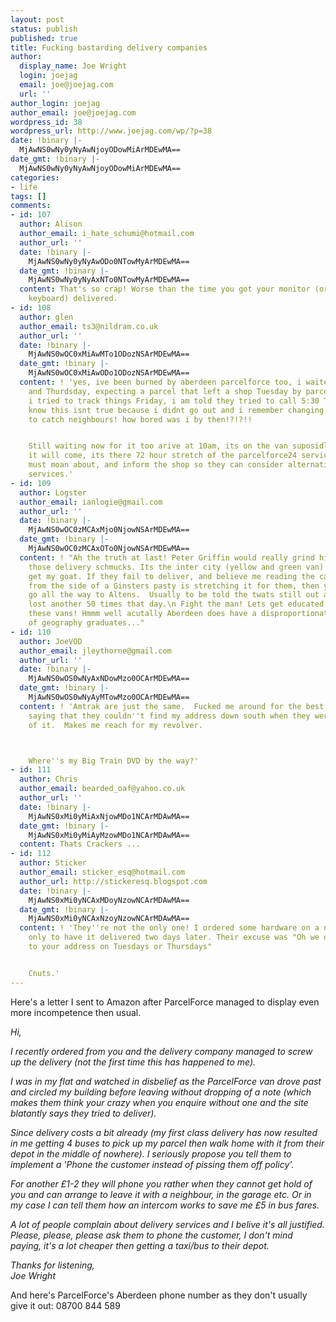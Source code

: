 ```yaml
---
layout: post
status: publish
published: true
title: Fucking bastarding delivery companies
author:
  display_name: Joe Wright
  login: joejag
  email: joe@joejag.com
  url: ''
author_login: joejag
author_email: joe@joejag.com
wordpress_id: 38
wordpress_url: http://www.joejag.com/wp/?p=38
date: !binary |-
  MjAwNS0wNy0yNyAwNjoyODowMiArMDEwMA==
date_gmt: !binary |-
  MjAwNS0wNy0yNyAwNjoyODowMiArMDEwMA==
categories:
- life
tags: []
comments:
- id: 107
  author: Alison
  author_email: i_hate_schumi@hotmail.com
  author_url: ''
  date: !binary |-
    MjAwNS0wNy0yNyAwODo0NTowMyArMDEwMA==
  date_gmt: !binary |-
    MjAwNS0wNy0yNyAxNTo0NTowMyArMDEwMA==
  content: That's so crap! Worse than the time you got your monitor (or was it the
    keyboard) delivered.
- id: 108
  author: glen
  author_email: ts3@nildram.co.uk
  author_url: ''
  date: !binary |-
    MjAwNS0wOC0xMiAwMTo1ODozNSArMDEwMA==
  date_gmt: !binary |-
    MjAwNS0wOC0xMiAwODo1ODozNSArMDEwMA==
  content: ! 'yes, ive been burned by aberdeen parcelforce too, i waited in all Wed
    and Thurdsday, expecting a parcel that left a shop Tuesday by parcelforce24, when
    i tried to track things Friday, i am told they tried to call 5:30 Thursday, i
    know this isnt true because i didnt go out and i remember changing the TV at 5:35
    to catch neighbours! how bored was i by then!?!?!!


    Still waiting now for it too arive at 10am, its on the van suposidly, i assume
    it will come, its there 72 hour stretch of the parcelforce24 service i feel i
    must moan about, and inform the shop so they can consider alternative courier
    services.'
- id: 109
  author: Logster
  author_email: ianlogie@gmail.com
  author_url: ''
  date: !binary |-
    MjAwNS0wOC0zMCAxMjo0NjowNSArMDEwMA==
  date_gmt: !binary |-
    MjAwNS0wOC0zMCAxOTo0NjowNSArMDEwMA==
  content: ! "Ah the truth at last! Peter Griffin would really grind his gears at
    those delivery schmucks. Its the inter city (yellow and green van) gits that really
    get my goat. If they fail to deliver, and believe me reading the calorie content
    from the side of a Ginsters pasty is stretching it for them, then you have to
    go all the way to Altens.  Usually to be told the twats still out as he's got
    lost another 50 times that day.\n Fight the man! Lets get educated folks driving
    these vans! Hmmm well acutally Aberdeen does have a disproportionately large number
    of geography graduates..."
- id: 110
  author: JoeVOD
  author_email: jleythorne@gmail.com
  author_url: ''
  date: !binary |-
    MjAwNS0wOS0wNyAxNDowMzo0OCArMDEwMA==
  date_gmt: !binary |-
    MjAwNS0wOS0wNyAyMTowMzo0OCArMDEwMA==
  content: ! 'Amtrak are just the same.  Fucked me around for the best part of a fortnight,
    saying that they couldn''t find my address down south when they were parked outside
    of it.  Makes me reach for my revolver.



    Where''s my Big Train DVD by the way?'
- id: 111
  author: Chris
  author_email: bearded_oaf@yahoo.co.uk
  author_url: ''
  date: !binary |-
    MjAwNS0xMi0yMiAxNjowMDo1NCArMDAwMA==
  date_gmt: !binary |-
    MjAwNS0xMi0yMiAyMzowMDo1NCArMDAwMA==
  content: Thats Crackers ...
- id: 112
  author: Sticker
  author_email: sticker_esq@hotmail.com
  author_url: http://stickeresq.blogspot.com
  date: !binary |-
    MjAwNS0xMi0yNCAxMDoyNzowNCArMDAwMA==
  date_gmt: !binary |-
    MjAwNS0xMi0yNCAxNzoyNzowNCArMDAwMA==
  content: ! 'They''re not the only one! I ordered some hardware on a next day service
    only to have it delivered two days later. Their excuse was "Oh we don''t deliver
    to your address on Tuesdays or Thursdays"


    Cnuts.'
---
```

<p>Here's a letter I sent to Amazon after ParcelForce managed to display even more incompetence then usual.</p>
<p><em>Hi,</p>
<p>I recently ordered from you and the delivery company managed to screw up the delivery (not the first time this has happened to me).</p>
<p>I was in my flat and watched in disbelief as the ParcelForce van drove past and circled my building before leaving without dropping of a note (which makes them think your crazy when you enquire without one and the site blatantly says they tried to deliver).</p>
<p>Since delivery costs a bit already (my first class delivery has now resulted in me getting 4 buses to pick up my parcel then walk home with it from their depot in the middle of nowhere). I seriously propose you tell them to implement a 'Phone the customer instead of pissing them off policy'.</p>
<p>For another &pound;1-2 they will phone you rather when they cannot get hold of you and can arrange to leave it with a neighbour, in the garage etc. Or in my case I can tell them how an intercom works to save me &pound;5 in bus fares.</p>
<p>A lot of people complain about delivery services and I belive it's all justified. Please, please, please ask them to phone the customer, I don't mind paying, it's a lot cheaper then getting a taxi/bus to their depot.</p>
<p>Thanks for listening,<br />
Joe Wright</em></p>
<p>And here's ParcelForce's Aberdeen phone number as they don't usually give it out: 08700 844 589</p>
